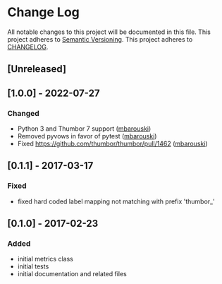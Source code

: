 # Change Log
All notable changes to this project will be documented in this file.
This project adheres to [Semantic Versioning](http://semver.org/).
This project adheres to [CHANGELOG](http://keepachangelog.com).

## [Unreleased]

## [1.0.0] - 2022-07-27
### Changed
- Python 3 and Thumbor 7 support ([mbarouski](https://github.com/mbarouski))
- Removed pyvows in favor of pytest ([mbarouski](https://github.com/mbarouski))
- Fixed https://github.com/thumbor/thumbor/pull/1462 ([mbarouski](https://github.com/mbarouski))

## [0.1.1] - 2017-03-17
### Fixed
- fixed hard coded label mapping not matching with prefix 'thumbor\_'

## [0.1.0] - 2017-02-23
### Added
- initial metrics class
- initial tests
- initial documentation and related files
